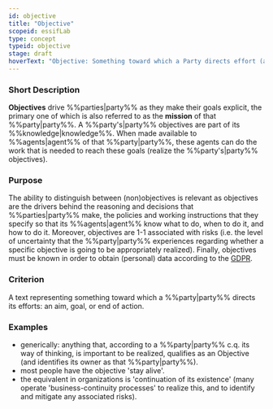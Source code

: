 ```yaml
---
id: objective
title: "Objective"
scopeid: essifLab
type: concept
typeid: objective
stage: draft
hoverText: "Objective: Something toward which a Party directs effort (an aim, goal, or end of action)."
---
```


### Short Description
**Objectives** drive %%parties|party%% as they make their goals explicit, the primary one of which is also referred to as the **mission** of that %%party|party%%. A %%party's|party%% objectives are part of its %%knowledge|knowledge%%. When made available to %%agents|agent%% of that %%party|party%%, these agents can do the work that is needed to reach these goals (realize the %%party's|party%% objectives).

### Purpose
The ability to distinguish between (non)objectives is relevant as objectives are the drivers behind the reasoning and decisions that %%parties|party%% make, the policies and working instructions that they specify so that its %%agents|agent%% know what to do, when to do it, and how to do it. Moreover, objectives are 1-1 associated with risks (i.e. the level of uncertainty that the %%party|party%% experiences regarding whether a specific objective is going to be appropriately realized). Finally, objectives must be known in order to obtain (personal) data according to the [GDPR](https://eur-lex.europa.eu/eli/reg/2016/679/oj).

### Criterion
A text representing something toward which a %%party|party%% directs its efforts: an aim, goal, or end of action.

### Examples
- generically: anything that, according to a %%party|party%% c.q. its way of thinking, is important to be realized, qualifies as an Objective (and identifies its owner as that %%party|party%%).
- most people have the objective 'stay alive'.
- the equivalent in organizations is 'continuation of its existence' (many operate 'business-continuity processes' to realize this, and to identify and mitigate any associated risks).

